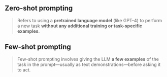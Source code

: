 ## Zero-shot prompting 

>Refers to using a **pretrained language model** (like GPT-4) to perform a new task **without any additional training or task-specific examples**.

## Few-shot prompting

>Few-shot prompting involves giving the LLM **a few examples** of the task in the prompt—usually as text demonstrations—before asking it to act.


